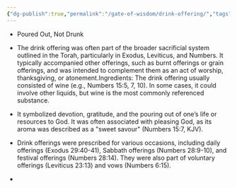 ```yaml
---
{"dg-publish":true,"permalink":"/gate-of-wisdom/drink-offering/","tags":["#GateWisdom","#D","#O"]}
---
```


- Poured Out, Not Drunk
- The drink offering was often part of the broader sacrificial system outlined in the Torah, particularly in Exodus, Leviticus, and Numbers. It typically accompanied other offerings, such as burnt offerings or grain offerings, and was intended to complement them as an act of worship, thanksgiving, or atonement.Ingredients: The drink offering usually consisted of wine (e.g., Numbers 15:5, 7, 10). In some cases, it could involve other liquids, but wine is the most commonly referenced substance.
- It symbolized devotion, gratitude, and the pouring out of one’s life or resources to God. It was often associated with pleasing God, as its aroma was described as a "sweet savour" (Numbers 15:7, KJV).
- Drink offerings were prescribed for various occasions, including daily offerings (Exodus 29:40-41), Sabbath offerings (Numbers 28:9-10), and festival offerings (Numbers 28:14). They were also part of voluntary offerings (Leviticus 23:13) and vows (Numbers 6:15).


- 

